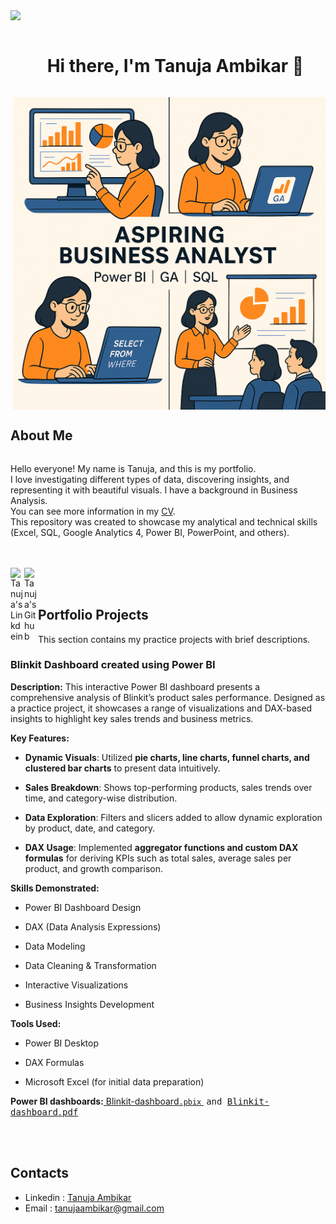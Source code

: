 <!--horizontal divider(gradiant)-->
<img src="https://user-images.githubusercontent.com/73097560/115834477-dbab4500-a447-11eb-908a-139a6edaec5c.gif">
<!--h1 without bottom border-->

<div id="user-content-toc">
  <ul align="center">
    <summary><h1 style="display: inline-block"> Hi there, I'm Tanuja Ambikar 👋 </h1></summary>
  </ul>
</div>
<img height=500 align="right" alt="GIF" src="https://github.com/TanujaAmbikar123/TanujaAmbikar123/blob/main/BA.png">
    <summary><h2 style="display: inline-block"> About Me </h2></summary>
  </ul>
  <p>Hello everyone! My name is Tanuja, and this is my portfolio.<br/>
    I love investigating different types of data, discovering insights, and representing it with beautiful visuals.
    I have a background in Business Analysis.<br/>
    You can see more information in my <a href="https://github.com/TanujaAmbikar123/TanujaAmbikar123/blob/main/Tanuja_Ambikar_Resume%20(3).pdf">CV</a>.<br/>
    This repository was created to showcase my analytical and technical skills (Excel, SQL, Google Analytics 4, Power BI, PowerPoint, and others).</p>
    <br/>
    <br/>
<a href="https://www.linkedin.com/in/tanuja-ambikar/">
  <img align="left" alt="Tanuja's Linkdein" width="22px" src="https://cdn.jsdelivr.net/npm/simple-icons@v3/icons/linkedin.svg" />
</a>
<a href="https://github.com/TanujaAmbikar123/">
  <img align="left" alt="Tanuja's Github" width="22px" src="https://cdn.jsdelivr.net/npm/simple-icons@v3/icons/github.svg" />
</a>
</ul>
<br/>
<br/>
<summary><h2> Portfolio Projects </h2></summary>
<p>This section contains my practice projects with brief descriptions.</p>
<h3>Blinkit Dashboard created using Power BI</h3>
<p><strong>Description:</strong> This interactive Power BI dashboard presents a comprehensive analysis of Blinkit’s product sales performance. Designed as a practice project, it showcases a range of visualizations and DAX-based insights to highlight key sales trends and business metrics. </p><p data-start="518" data-end="535"><strong data-start="518" data-end="535">Key Features:</strong></p>
<ul data-start="536" data-end="1053">
<li data-start="536" data-end="665">
<p data-start="538" data-end="665"><strong data-start="538" data-end="557">Dynamic Visuals</strong>: Utilized <strong data-start="568" data-end="636">pie charts, line charts, funnel charts, and clustered bar charts</strong> to present data intuitively.</p>
</li>
<li data-start="666" data-end="775">
<p data-start="668" data-end="775"><strong data-start="668" data-end="687">Sales Breakdown</strong>: Shows top-performing products, sales trends over time, and category-wise distribution.</p>
</li>
<li data-start="776" data-end="886">
<p data-start="778" data-end="886"><strong data-start="778" data-end="798">Data Exploration</strong>: Filters and slicers added to allow dynamic exploration by product, date, and category.</p>
</li>
<li data-start="887" data-end="1053">
<p data-start="889" data-end="1053"><strong data-start="889" data-end="902">DAX Usage</strong>: Implemented <strong data-start="916" data-end="964">aggregator functions and custom DAX formulas</strong> for deriving KPIs such as total sales, average sales per product, and growth comparison.</p>
</li>
</ul>
<p data-start="1055" data-end="1079"><strong data-start="1055" data-end="1079">Skills Demonstrated:</strong></p>
<ul data-start="1080" data-end="1251">
<li data-start="1080" data-end="1107">
<p data-start="1082" data-end="1107">Power BI Dashboard Design</p>
</li>
<li data-start="1108" data-end="1141">
<p data-start="1110" data-end="1141">DAX (Data Analysis Expressions)</p>
</li>
<li data-start="1142" data-end="1157">
<p data-start="1144" data-end="1157">Data Modeling</p>
</li>
<li data-start="1158" data-end="1190">
<p data-start="1160" data-end="1190">Data Cleaning &amp; Transformation</p>
</li>
<li data-start="1191" data-end="1219">
<p data-start="1193" data-end="1219">Interactive Visualizations</p>
</li>
<li data-start="1220" data-end="1251">
<p data-start="1222" data-end="1251">Business Insights Development</p>
</li>
</ul>
<p data-start="1253" data-end="1268"><strong data-start="1253" data-end="1268">Tools Used:</strong></p>
<ul data-start="1269" data-end="1360">
<li data-start="1269" data-end="1287">
<p data-start="1271" data-end="1287">Power BI Desktop</p>
</li>
<li data-start="1288" data-end="1302">
<p data-start="1290" data-end="1302">DAX Formulas</p>
</li>
<li data-start="1303" data-end="1360">
<p data-start="1305" data-end="1360">Microsoft Excel (for initial data preparation)</p>
</li>
</ul>
<p><strong>Power BI dashboards:</strong><a title="Blinkit-dashboard-practice" href="https://github.com/TanujaAmbikar123/TanujaAmbikar123/blob/main/Blinkit%20Dashboard%20Practice.pbix">&nbsp;Blinkit-dashboard<code>.pbix</code>&nbsp;</a>&nbsp;<span style="font-family: monospace;">and&nbsp;<a href="https://github.com/TanujaAmbikar123/TanujaAmbikar123/blob/main/Blinkit_Dashboard_Practice.pdf">Blinkit-dashboard<code>.</code>pdf</a></span></p>
<br/>
<br/>
<summary><h2> Contacts </h2></summary>
<ul align="left">
<li>Linkedin : <a href="https://www.linkedin.com/in/tanuja-ambikar/">Tanuja Ambikar</a></li>
<li>Email : <a href="tanujaambikar@gmail.com">tanujaambikar@gmail.com</a></li>


